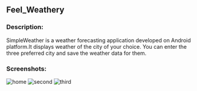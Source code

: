 ## Feel_Weathery

### Description:
SimpleWeather is a weather forecasting application developed on Android platform.It displays weather of the city of your choice. You can enter the three preferred city and save the weather data for them.

### Screenshots:
![home](https://user-images.githubusercontent.com/40557189/41842506-9e2786fa-7888-11e8-9e68-df0ec4fd6eef.jpg)
![second](https://user-images.githubusercontent.com/40557189/41842637-fcba491e-7888-11e8-9f48-3b3b57d03a4d.jpg)
![third](https://user-images.githubusercontent.com/40557189/41842643-ff0feff2-7888-11e8-8a7d-15583008ed68.jpg)
